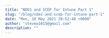 ```yaml
---
title: "NDES and SCEP for Intune Part 1"
slug: "/blog/ndes-and-scep-for-intune-part-1"
date: "Mon, 10 May 2021 20:52:48 +0000"
author: "stevew1015@gmail.com"
description: ""
---
```


